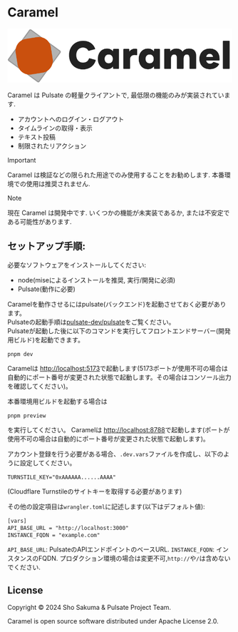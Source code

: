 # Caramel

![Caramel logo](./public/caramel_logo.svg)

Caramel は Pulsate の軽量クライアントで, 最低限の機能のみが実装されています.

- アカウントへのログイン・ログアウト
- タイムラインの取得・表示
- テキスト投稿
- 制限されたリアクション

> [!IMPORTANT]
> 
> Caramel は検証などの限られた用途でのみ使用することをお勧めします. 本番環境での使用は推奨されません.

> [!NOTE]
> 
> 現在 Caramel は開発中です. いくつかの機能が未実装であるか, または不安定である可能性があります.

## セットアップ手順:

必要なソフトウェアをインストールしてください:
- node(miseによるインストールを推奨, 実行/開発に必須)
- Pulsate(動作に必要)

Caramelを動作させるにはpulsate(バックエンド)を起動させておく必要があります。  
Pulsateの起動手順は[pulsate-dev/pulsate](https://github.com/pulsate-dev/pulsate)をご覧ください。  
Pulsateが起動した後に以下のコマンドを実行してフロントエンドサーバー(開発用ビルド)を起動できます。
```bash
pnpm dev
```
Caramelは [http://localhost:5173](http://localhost:5173)で起動します(5173ポートが使用不可の場合は自動的にポート番号が変更された状態で起動します。その場合はコンソール出力を確認してください)。

本番環境用ビルドを起動する場合は
```
pnpm preview
```
を実行してください。
Caramelは [http://localhost:8788](http://localhost:8788)で起動します(ポートが使用不可の場合は自動的にポート番号が変更された状態で起動します)。

アカウント登録を行う必要がある場合、`.dev.vars`ファイルを作成し、以下のように設定してください。
```
TURNSTILE_KEY="0xAAAAAA......AAAA"
```
(Cloudflare Turnstileのサイトキーを取得する必要があります)

その他の設定項目は`wrangler.toml`に記述します(以下はデフォルト値):
```
[vars]
API_BASE_URL = "http://localhost:3000"
INSTANCE_FQDN = "example.com"
```
`API_BASE_URL`: PulsateのAPIエンドポイントのベースURL.
`INSTANCE_FQDN`: インスタンスのFQDN. プロダクション環境の場合は変更不可,`http://`や`/`は含めないでください.

## License

Copyright © 2024 Sho Sakuma & Pulsate Project Team.

Caramel is open source software distributed under Apache License 2.0.
